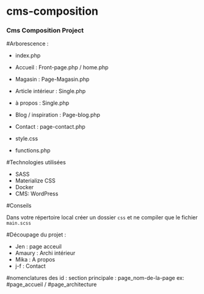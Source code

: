 # cms-composition

### Cms Composition Project

#Arborescence :

- index.php

- Accueil : Front-page.php / home.php
- Magasin : Page-Magasin.php
- Article intérieur : Single.php
- à propos : Single.php
- Blog / inspiration : Page-blog.php
- Contact : page-contact.php

- style.css
- functions.php


#Technologies utilisées

- SASS
- Materialize CSS
- Docker
- CMS: WordPress

#Conseils

Dans votre répertoire local créer un dossier `css` et ne compiler que le fichier `main.scss`

#Découpage du projet :
- Jen : page acceuil
- Amaury : Archi intérieur
- Mika : A propos
- j-f : Contact

#nomenclatures des id :
section principale : page_nom-de-la-page ex: #page_accueil / #page_architecture


